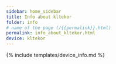 ```yaml
---
sidebar: home_sidebar
title: Info about kltekor
folder: info
# name of the page (/{{permalink}}.html)
permalink: info_about_kltekor.html
device: kltekor
---
```

{% include templates/device_info.md %}
